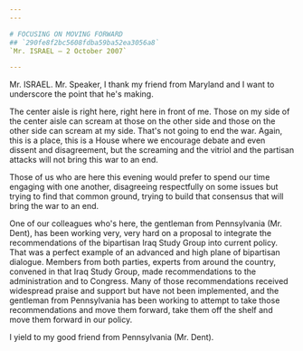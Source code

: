 ```yaml
---
---

# FOCUSING ON MOVING FORWARD
## `290fe8f2bc5608fdba59ba52ea3056a8`
`Mr. ISRAEL — 2 October 2007`

---
```



Mr. ISRAEL. Mr. Speaker, I thank my friend from Maryland and I want 
to underscore the point that he's making.

The center aisle is right here, right here in front of me. Those on 
my side of the center aisle can scream at those on the other side and 
those on the other side can scream at my side. That's not going to end 
the war. Again, this is a place, this is a House where we encourage 
debate and even dissent and disagreement, but the screaming and the 
vitriol and the partisan attacks will not bring this war to an end.

Those of us who are here this evening would prefer to spend our time 
engaging with one another, disagreeing respectfully on some issues but 
trying to find that common ground, trying to build that consensus that 
will bring the war to an end.

One of our colleagues who's here, the gentleman from Pennsylvania 
(Mr. Dent), has been working very, very hard on a proposal to integrate 
the recommendations of the bipartisan Iraq Study Group into current 
policy. That was a perfect example of an advanced and high plane of 
bipartisan dialogue. Members from both parties, experts from around the 
country, convened in that Iraq Study Group, made recommendations to the 
administration and to Congress. Many of those recommendations received 
widespread praise and support but have not been implemented, and the 
gentleman from Pennsylvania has been working to attempt to take those 
recommendations and move them forward, take them off the shelf and move 
them forward in our policy.

I yield to my good friend from Pennsylvania (Mr. Dent).